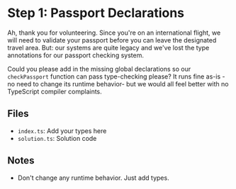 # Step 1: Passport Declarations

Ah, thank you for volunteering.
Since you're on an international flight, we will need to validate your passport before you can leave the designated travel area.
But: our systems are quite legacy and we've lost the type annotations for our passport checking system.

Could you please add in the missing global declarations so our `checkPassport` function can pass type-checking please?
It runs fine as-is -no need to change its runtime behavior- but we would all feel better with no TypeScript compiler complaints.

## Files

- `index.ts`: Add your types here
- `solution.ts`: Solution code

## Notes

- Don't change any runtime behavior. Just add types.
